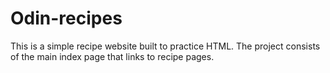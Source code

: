# Odin-recipes
This is a simple recipe website built to practice HTML. The project consists of the main index page that links to recipe pages.

